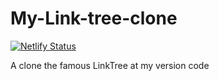 <h1>My-Link-tree-clone</h1>

  [![Netlify Status](https://api.netlify.com/api/v1/badges/cc4922e9-ba40-4b07-8cd7-a53cedb8ccbe/deploy-status)](https://app.netlify.com/sites/musing-pasteur-c537d8/deploys)


A clone the famous LinkTree at my version code
